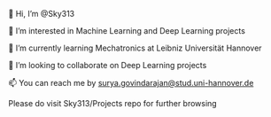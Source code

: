 👋 Hi, I’m @Sky313

👀 I’m interested in Machine Learning and Deep Learning projects

🌱 I’m currently learning Mechatronics at Leibniz Universität Hannover

💞️ I’m looking to collaborate on Deep Learning projects

📫 You can reach me by surya.govindarajan@stud.uni-hannover.de

Please do visit Sky313/Projects repo for further browsing

<!---
Sky313/Sky313 is a ✨ special ✨ repository because its `README.md` (this file) appears on your GitHub profile.
You can click the Preview link to take a look at your changes.
--->
